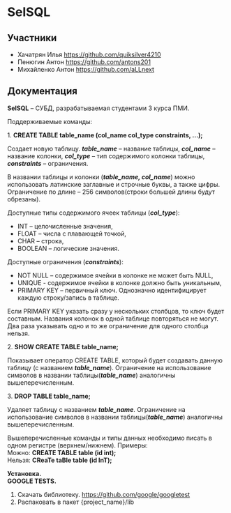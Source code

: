 # SelSQL

## Участники
- Хачатрян Илья https://github.com/quiksilver4210
- Пенюгин Антон https://github.com/antons201
- Михайленко Антон https://github.com/aLLnext

## Документация
**SelSQL** – СУБД, разрабатываемая студентами 3 курса ПМИ.

Поддерживаемые команды:

1\.	**CREATE TABLE table_name (col_name col_type constraints, …);**  

Создает новую таблицу. ***table_name*** – название таблицы, ***col_name*** – название колонки, ***col_type*** – тип содержимого колонки таблицы, ***constraints*** – ограничения.

В названии таблицы и колонки (***table_name, col_name***) можно использовать латинские заглавные и строчные буквы, а также цифры. Ограничение по длине – 256 символов(строки большей длины будут обрезаны).

Доступные типы содержимого ячеек таблицы (***col_type***): 
* INT – целочисленные значения, 
* FLOAT – числа с плавающей точкой, 
* CHAR – строка, 
* BOOLEAN – логические значения.

Доступные ограничения (***constraints***):
* NOT NULL – содержимое ячейки в колонке не может быть NULL, 
* UNIQUE - содержимое ячейки в колонке должно быть уникальным, 
* PRIMARY KEY – первичный ключ. Однозначно идентифицирует каждую строку/запись в таблице.

Если PRIMARY KEY указать сразу у нескольких столбцов, то ключ будет составным. 
Названия колонок в одной таблице повторяться не могут. Два раза указывать одно и то же ограничение для одного столбца нельзя. 

2\. **SHOW CREATE TABLE table_name;**

Показывает оператор CREATE TABLE, который будет создавать данную таблицу (с названием ***table_name***).
Ограничение на использование символов в названии таблицы(***table_name***) аналогичны вышеперечисленным.

3\.	**DROP TABLE table_name;**

Удаляет таблицу с названием ***table_name***. 
Ограничение на использование символов в названии таблицы(***table_name***) аналогичны вышеперечисленным.

Вышеперечисленные команды и типы данных необходимо писать в одном регистре (верхнем/нижнем). Примеры:<br>
Можно: **CREATE TABLE table (id int);**<br>
Нельзя: **CReaTe taBle table (id InT);**




**Установка.  
GOOGLE TESTS.**
1. Скачать библиотеку. https://github.com/google/googletest
2. Распаковать в пакет {project_name}/lib

